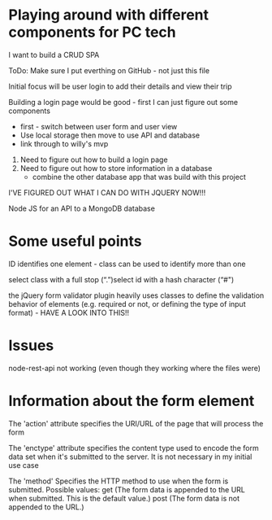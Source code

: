 # Playing around with different components for PC tech

I want to build a CRUD SPA

ToDo: Make sure I put everthing on GitHub - not just this file

Initial focus will be user login to add their details and view their trip

Building a login page would be good - first I can just figure out some components
- first - switch between user form and user view
- Use local storage then move to use API and database
- link through to willy's mvp 

1. Need to figure out how to build a login page
2. Need to figure out how to store information in a database
     - combine the other database app that was build with this project

I'VE FIGURED OUT WHAT I CAN DO WITH JQUERY NOW!!!

Node JS for an API to a MongoDB database

# Some useful points

ID identifies one element - class can be used to identify more than one

select class with a full stop (“.”)select id with a hash character (“#")

the jQuery form validator plugin heavily uses classes to define the validation behavior of elements (e.g. required or not, or defining the type of input format) - HAVE A LOOK INTO THIS!! 


# Issues

node-rest-api not working (even though they working where the files were)

# Information about the form element 
The 'action' attribute specifies the URI/URL of the page that will process the form

The 'enctype' attribute specifies the content type used to encode the form data set when it's submitted to the server. It is not necessary in my initial use case

The 'method' Specifies the HTTP method to use when the form is submitted. Possible values: get (The form data is appended to the URL when submitted. This is the default value.) post (The form data is not appended to the URL.) 

